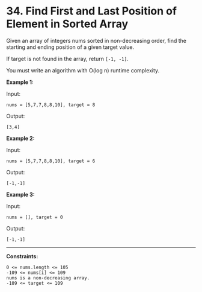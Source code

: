 # 34. Find First and Last Position of Element in Sorted Array
   
Given an array of integers nums sorted in non-decreasing order, find the starting and ending position of a given target value.

If target is not found in the array, return `[-1, -1]`.

You must write an algorithm with O(log n) runtime complexity.

**Example 1:**

Input:
```
nums = [5,7,7,8,8,10], target = 8
```
Output: 
```
[3,4]
``` 

**Example 2:**

Input:
```
nums = [5,7,7,8,8,10], target = 6
```
Output:
```
[-1,-1]
```

**Example 3:**

Input: 
```
nums = [], target = 0
```
Output: 
```
[-1,-1]
```
--- 
**Constraints:**

    0 <= nums.length <= 105
    -109 <= nums[i] <= 109
    nums is a non-decreasing array.
    -109 <= target <= 109

